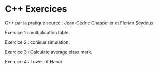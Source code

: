 # C++ Exercices

C++ par la pratique 
source : Jean-Cédric Chappelier et Florian Seydoux

Exercice 1 : multiplication table. 

Exercice 2 : conisus simulation.

Exercice 3 : Calculate average class mark.

Exercice 4 : Tower of Hanoi

